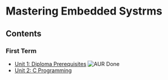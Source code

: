 # **Mastering Embedded Systrms**

## **Contents**
### **First Term**
- [Unit 1: Diploma Prerequisites]()    <img alt="AUR Done" src="https://img.shields.io/aur/last-modified/No%20Assginments-Done">
- [Unit 2: C Programming](https://github.com/MohamedMagdyJarrah/Mastering-Embedded-Systrms/tree/main/Unit_2_C_Programming)


